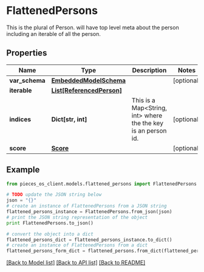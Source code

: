 # FlattenedPersons

This is the plural of Person. will have top level meta about the person including an iterable of all the person.

## Properties

Name | Type | Description | Notes
------------ | ------------- | ------------- | -------------
**var_schema** | [**EmbeddedModelSchema**](EmbeddedModelSchema) |  | [optional] 
**iterable** | [**List[ReferencedPerson]**](ReferencedPerson) |  | 
**indices** | **Dict[str, int]** | This is a Map&lt;String, int&gt; where the the key is an person id. | [optional] 
**score** | [**Score**](Score) |  | [optional] 

## Example

```python
from pieces_os_client.models.flattened_persons import FlattenedPersons

# TODO update the JSON string below
json = "{}"
# create an instance of FlattenedPersons from a JSON string
flattened_persons_instance = FlattenedPersons.from_json(json)
# print the JSON string representation of the object
print FlattenedPersons.to_json()

# convert the object into a dict
flattened_persons_dict = flattened_persons_instance.to_dict()
# create an instance of FlattenedPersons from a dict
flattened_persons_form_dict = flattened_persons.from_dict(flattened_persons_dict)
```
[[Back to Model list]](../README#documentation-for-models) [[Back to API list]](../README#documentation-for-api-endpoints) [[Back to README]](../README)


